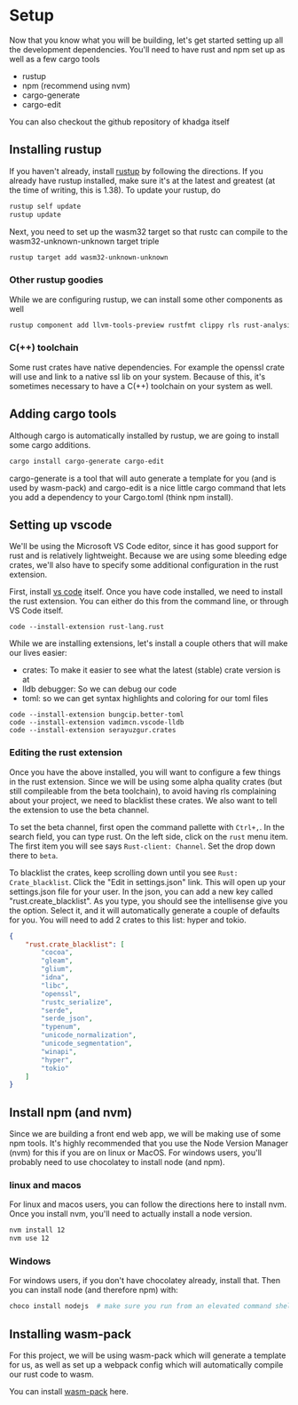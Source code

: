 # Setup

Now that you know what you will be building, let's get started setting up all the development
dependencies.  You'll need to have rust and npm set up as well as a few cargo tools

- rustup
- npm (recommend using nvm)
- cargo-generate
- cargo-edit

You can also checkout the github repository of khadga itself

## Installing rustup

If you haven't already, install [rustup][-install-rustup] by following the directions.  If you
already have rustup installed, make sure it's at the latest and greatest (at the time of writing,
this is 1.38).  To update your rustup, do

```bash
rustup self update
rustup update
```

Next, you need to set up the wasm32 target so that rustc can compile to the wasm32-unknown-unknown
target triple

```bash
rustup target add wasm32-unknown-unknown
```

### Other rustup goodies

While we are configuring rustup, we can install some other components as well

```bash
rustup component add llvm-tools-preview rustfmt clippy rls rust-analysis
```

### C(++) toolchain

Some rust crates have native dependencies.  For example the openssl crate will use and link to a
native ssl lib on your system.  Because of this, it's sometimes necessary to have a C(++) toolchain
on your system as well.

## Adding cargo tools

Although cargo is automatically installed by rustup, we are going to install some cargo additions.

```bash
cargo install cargo-generate cargo-edit
```

cargo-generate is a tool that will auto generate a template for you (and is used by wasm-pack) and
cargo-edit is a nice little cargo command that lets you add a dependency to your Cargo.toml (think
npm install).

## Setting up vscode

We'll be using the Microsoft VS Code editor, since it has good support for rust and is relatively
lightweight.  Because we are using some bleeding edge crates, we'll also have to specify some
additional configuration in the rust extension.

First, install [vs code][-vscode-install] itself.  Once you have code installed, we need to install
the rust extension. You can either do this from the command line, or through VS Code itself.

```
code --install-extension rust-lang.rust
```

While we are installing extensions, let's install a couple others that will make our lives easier:

- crates: To make it easier to see what the latest (stable) crate version is at
- lldb debugger: So we can debug our code
- toml: so we can get syntax highlights and coloring for our toml files

```
code --install-extension bungcip.better-toml
code --install-extension vadimcn.vscode-lldb
code --install-extension serayuzgur.crates
```

### Editing the rust extension

Once you have the above installed, you will want to configure a few things in the rust extension.
Since we will be using some alpha quality crates (but still compileable from the beta toolchain), to
avoid having rls complaining about your project, we need to blacklist these crates.  We also want to
tell the extension to use the beta channel.

To set the beta channel, first open the command pallette with `Ctrl+,`.  In the search field, you
can type rust.  On the left side, click on the `rust` menu item.  The first item you will see says
`Rust-client: Channel`.  Set the drop down there to `beta`.

To blacklist the crates, keep scrolling down until you see `Rust: Crate_blacklist`.  Click the "Edit
in settings.json" link.  This will open up your settings.json file for your user.  In the json, you
can add a new key called "rust.create_blacklist".  As you type, you should see the intellisense give
you the option.  Select it, and it will automatically generate a couple of defaults for you.  You
will need to add 2 crates to this list: hyper and tokio.

```json
{
    "rust.crate_blacklist": [
        "cocoa",
        "gleam",
        "glium",
        "idna",
        "libc",
        "openssl",
        "rustc_serialize",
        "serde",
        "serde_json",
        "typenum",
        "unicode_normalization",
        "unicode_segmentation",
        "winapi",
        "hyper",
        "tokio"
    ]
}
```

## Install npm (and nvm)

Since we are building a front end web app, we will be making use of some npm tools.  It's highly
recommended that you use the Node Version Manager (nvm) for this if you are on linux or MacOS.  For
windows users, you'll probably need to use chocolatey to install node (and npm).

### linux and macos

For linux and macos users, you can follow the directions here to install nvm.  Once you install nvm,
you'll need to actually install a node version.

```bash
nvm install 12
nvm use 12
```

### Windows

For windows users, if you don't have chocolatey already, install that.  Then you can install node
(and therefore npm) with:

```bash
choco install nodejs  # make sure you run from an elevated command shell
```

## Installing wasm-pack

For this project, we will be using wasm-pack which will generate a template for us, as well as set
up a webpack config which will automatically compile our rust code to wasm.

You can install [wasm-pack][-wasm-pack] here.



[-install-rustup]: https://rustup.rs/
[-vscode-install]: https://code.visualstudio.com/
[-wasm-pack]: https://rustwasm.github.io/wasm-pack/